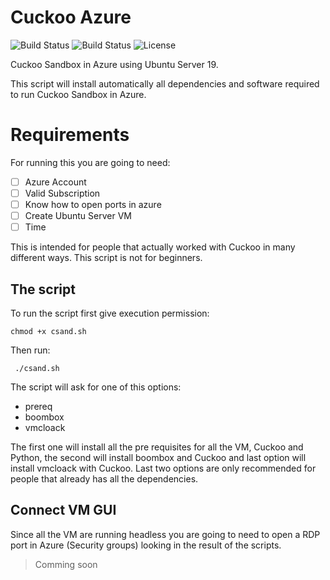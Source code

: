 # Cuckoo Azure
![Build Status](https://img.shields.io/github/forks/gussj/cuckooazure.svg)
![Build Status](https://img.shields.io/github/stars/gussj/cuckooazure.svg)
![License](https://img.shields.io/github/license/gussj/cuckooazure.svg)

Cuckoo Sandbox in Azure using Ubuntu Server 19.

This script will install automatically all dependencies and software required  to run Cuckoo Sandbox in Azure.

# Requirements

For running this you are going to need:

 - [ ] Azure Account
 - [ ] Valid Subscription
 - [ ] Know how to open ports in azure
 - [ ] Create Ubuntu Server VM
 - [ ] Time

This is intended for people that actually worked with Cuckoo in many different ways. This script is not for beginners.

## The script

To run the script first give execution permission:

    chmod +x csand.sh
 Then run:

     ./csand.sh

The script will ask for one of this options:
- prereq
- boombox
- vmcloack

The first one will install all the pre requisites for all the VM, Cuckoo and Python, the second will install boombox and Cuckoo and last option will install vmcloack with Cuckoo. Last two options are only recommended for people that already has all the dependencies.

## Connect VM GUI

Since all the VM are running headless you are going to need to open a RDP port in Azure (Security groups) looking in the result of the scripts.

> Comming soon
